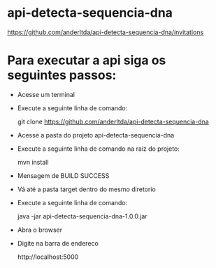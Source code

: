 # api-detecta-sequencia-dna

https://github.com/anderltda/api-detecta-sequencia-dna/invitations

# Para executar a api siga os seguintes passos:

- Acesse um terminal
- Execute a seguinte linha de comando:
	
	git clone https://github.com/anderltda/api-detecta-sequencia-dna
	
- Acesse a pasta do projeto api-detecta-sequencia-dna
- Execute a seguinte linha de comando na raiz do projeto:

	mvn install

- Mensagem de BUILD SUCCESS
- Vá até a pasta target dentro do mesmo diretorio
- Execute a seguinte linha de comando:

	java -jar api-detecta-sequencia-dna-1.0.0.jar

- Abra o browser
- Digite na barra de endereco

	http://localhost:5000
	
	
	